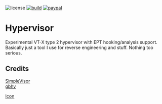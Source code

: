 ![license](https://img.shields.io/github/license/momo5502/hypervisor.svg)
[![build](https://github.com/momo5502/hypervisor/workflows/Build/badge.svg)](https://github.com/momo5502/hypervisor/actions)
[![paypal](https://img.shields.io/badge/PayPal-support-blue.svg?logo=paypal)](https://paypal.me/momo5502)

# Hypervisor

Experimental VT-X type 2 hypervisor with EPT hooking/analysis support.
Basically just a tool I use for reverse engineering and stuff. Nothing too serious.

## Credits

<a href="https://github.com/ionescu007/SimpleVisor">SimpleVisor</a>  
<a href="https://github.com/Gbps/gbhv/tree/master/gbhv">gbhv</a> 

<a href="https://www.flaticon.com/free-icon/cyber-security_2092663?related_id=2092663&origin=tag" title="cyber security icons">Icon</a>
